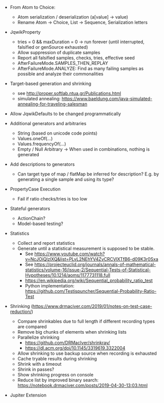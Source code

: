 - From Atom to Choice:
    - Atom serialization / deserialization (a[value] -> value)
    - Rename Atom -> Choice, List -> Sequence, Serialization letters
  
- JqwikProperty
    - tries = 0 && maxDuration = 0 -> run forever (until interrupted, falsified or genSource exhausted)
    - Allow suppression of duplicate samples
    - Report all falsified samples, checks, tries, effective seed
    - AfterFailureMode.SAMPLES_THEN_REPLAY
    - AfterFailureMode.ANALYZE: Find as many failing samples as possible and
      analyze their commonalities

- Target-based generation and shrinking
    - see http://proper.softlab.ntua.gr/Publications.html
    - simulated annealing: https://www.baeldung.com/java-simulated-annealing-for-traveling-salesman

- Allow JqwikDefaults to be changed programmatically

- Additional generators and arbitraries
    - String (based on unicode code points)
    - Values.oneOf(...)
    - Values.frequencyOf(...)
    - Empty / Null Arbitrary -> When used in combinations, nothing is generated

- Add descriptions to generators
    - Can target type of map / flatMap be inferred for description?
      E.g. by generating a single sample and using its type?

- PropertyCase Execution
    - Fail if ratio checks/tries is too low

- Stateful generators
  - ActionChain?
  - Model-based testing?

- Statistics
    - Collect and report statistics
    - Generate until a statistical measurement is supposed to be stable.
      - See   https://www.youtube.com/watch?v=NcJOiQlzlXQ&list=PLvL2NEhYV4ZvCRCVlXTfB6-d09K3r0Sxa
      - See https://projecteuclid.org/journals/annals-of-mathematical-statistics/volume-16/issue-2/Sequential-Tests-of-Statistical-Hypotheses/10.1214/aoms/1177731118.full
      - https://en.wikipedia.org/wiki/Sequential_probability_ratio_test
      - Python implementation: https://github.com/Testispuncher/Sequential-Probability-Ratio-Test

- Shrinking (https://www.drmaciver.com/2019/01/notes-on-test-case-reduction/)
    - Compare shrinkables due to full length if different recording types are
      compared
    - Remove big chunks of elements when shrinking lists
    - Parallelize shrinking
        - https://github.com/DRMacIver/shrinkray/
        - https://dl.acm.org/doi/10.1145/3319619.3322004
    - Allow shrinking to use backup source when recording is exhausted
    - Cache tryable results during shrinking
    - Shrink with a timeout
    - Shrink in passes?
    - Show shrinking progress on console
    - Reduce list by improved binary
      search: https://notebook.drmaciver.com/posts/2019-04-30-13:03.html

- Jupiter Extension
